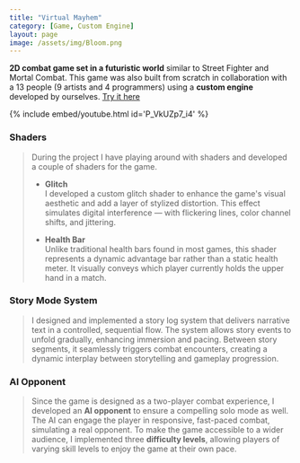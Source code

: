 ```yaml
---
title: "Virtual Mayhem"
category: [Game, Custom Engine]
layout: page
image: /assets/img/Bloom.png
---
```

__2D combat game set in a futuristic world__ similar to Street Fighter and Mortal Combat. This game was also built from scratch in collaboration with a 13 people (9 artists and 4 programmers) using a __custom engine__ developed by ourselves. [Try it here](https://www.digipen.es/es/galeria/juegos-de-estudiantes/virtual-mayhem)

{% 
    include embed/youtube.html id='P_VkUZp7_i4' 
%}
### Shaders
> During the project I have playing around with shaders and developed a couple of shaders for the game. 
>
> * __Glitch__\
I developed a custom glitch shader to enhance the game's visual aesthetic and add a layer of stylized distortion. This effect simulates digital interference — with flickering lines, color channel shifts, and jittering.
>
>* __Health Bar__\
Unlike traditional health bars found in most games, this shader represents a dynamic advantage bar rather than a static health meter. It visually conveys which player currently holds the upper hand in a match.

### Story Mode System
> I designed and implemented a story log system that delivers narrative text in a controlled, sequential flow. The system allows story events to unfold gradually, enhancing immersion and pacing. Between story segments, it seamlessly triggers combat encounters, creating a dynamic interplay between storytelling and gameplay progression.

### AI Opponent
> Since the game is designed as a two-player combat experience, I developed an __AI opponent__ to ensure a compelling solo mode as well. The AI can engage the player in responsive, fast-paced combat, simulating a real opponent. To make the game accessible to a wider audience, I implemented three __difficulty levels__, allowing players of varying skill levels to enjoy the game at their own pace.
